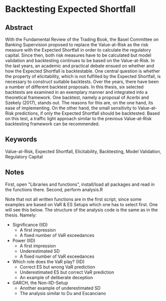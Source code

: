 # Backtesting Expected Shortfall

## Abstract

With the Fundamental Review of the Trading Book, the Basel Committee on Banking Supervision proposed to replace the Value-at-Risk as the risk measure with the Expected Shortfall in order to calculate the regulatory capital. Since then, both risk measures have to be calculated but model validation and backtesting continues to be based on the Value-at-Risk. In the last years, an academic and practical debate ensued on whether and how the Expected Shortfall is backtestable. One central question is whether the property of elicitability, which is not fulfilled by the Expected Shortfall, is necessary to construct suitable backtests. Over the years, there have been a number of different backtest proposals. In this thesis, six selected backtests are examined in an exemplary manner and integrated into a theoretical framework. One backtest, namely a proposal of Acerbi and Szekely (2017), stands out. The reasons for this are, on the one hand, its ease of implementing. On the other hand, the small sensitivity to Value-at-Risk predictions, if only the Expected Shortfall should be backtested. Based on this test, a traffic light approach similar to the previous Value-at-Risk backtesting framework can be recommended.

## Keywords

Value-at-Risk, Expected Shortfall, Elicitability, Backtesting,
Model Validation, Regulatory Capital

## Notes

First, open "Libraries and functions", install/load all packages and read in the functions there.
Second, perform analysis.R

Note that not all written functions are in the first script, since some examples are based on VaR & ES Setups which one has to select first. One will see this below.
The structure of the analysis code is the same as in the thesis. Namely:

- Significance (IID)
  - A first impression      
  - A fixed number of VaR exceedances 
- Power (IID)
   - A first impression 
   - Underestimated SD 
   - A fixed number of VaR exceedances 
- Which role does the VaR play? (IID)
   - Correct ES but wrong VaR prediction 
   - Underestimated ES but correct VaR prediction 
   - An example of deliberate deception 
- GARCH, the Non-IID-Setup
   - Another example of underestimated SD 
   - The analysis similar to Du and Escanciano
